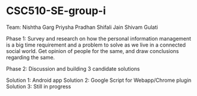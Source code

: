 # CSC510-SE-group-i

Team:
Nishtha Garg
Priysha Pradhan
Shifali Jain
Shivam Gulati

Phase 1:
Survey and research on how the personal information management is a big time 
requirement and a problem to solve as we live in a connected social world.
Get opinion of people for the same, and draw conclusions regarding the same.

Phase 2:
Discussion and building 3 candidate solutions

Solution 1: Android app
Solution 2: Google Script for Webapp/Chrome plugin
Solution 3: Still in progress
